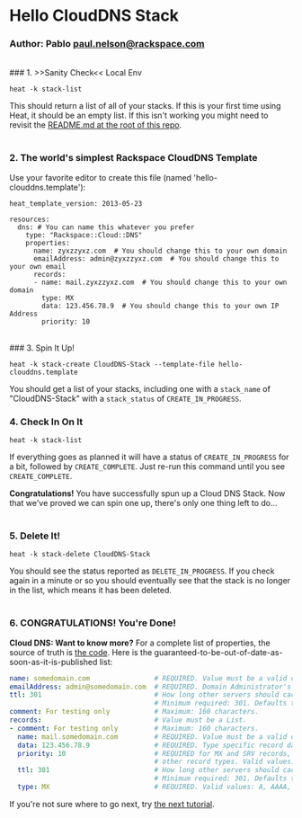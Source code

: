 # Hello CloudDNS Stack
### Author: Pablo <paul.nelson@rackspace.com>
</br>
### 1. >>Sanity Check<< Local Env

```shell
heat -k stack-list
```

This should return a list of all of your stacks. If this is your first time using Heat, it should be an empty list. If this isn't working you might need to revisit the [README.md at the root of this repo](/).
</br>
</br>
### 2. The world's simplest Rackspace CloudDNS Template

Use your favorite editor to create this file (named 'hello-clouddns.template'):

```shell
heat_template_version: 2013-05-23

resources:
  dns: # You can name this whatever you prefer
    type: "Rackspace::Cloud::DNS"
    properties:
      name: zyxzzyxz.com  # You should change this to your own domain
      emailAddress: admin@zyxzzyxz.com  # You should change this to your own email
      records:
      - name: mail.zyxzzyxz.com  # You should change this to your own domain
        type: MX
        data: 123.456.78.9  # You should change this to your own IP Address
        priority: 10
```
</br>
### 3. Spin It Up!

```shell
heat -k stack-create CloudDNS-Stack --template-file hello-clouddns.template
```

You should get a list of your stacks, including one with a `stack_name` of "CloudDNS-Stack" with a `stack_status` of `CREATE_IN_PROGRESS`.
</br>
### 4. Check In On It

```shell
heat -k stack-list
```

If everything goes as planned it will have a status of `CREATE_IN_PROGRESS` for a bit, followed by `CREATE_COMPLETE`. Just re-run this command until you see `CREATE_COMPLETE`.

__Congratulations!__ You have successfully spun up a Cloud DNS Stack. Now that we've proved we can spin one up, there's only one thing left to do...
</br>
</br>
### 5. Delete It!

```shell
heat -k stack-delete CloudDNS-Stack
```

You should see the status reported as `DELETE_IN_PROGRESS`. If you check again in a minute or so you should eventually see that the stack is no longer in the list, which means it has been deleted.
</br>
</br>
### 6. CONGRATULATIONS! You're Done!

__Cloud DNS: Want to know more?__ For a complete list of properties, the source of truth is <a href="https://github.com/openstack/heat/blob/master/contrib/rackspace/heat/engine/plugins/cloud_dns.py" target="_blank">the code</a>. Here is the guaranteed-to-be-out-of-date-as-soon-as-it-is-published list:

```yaml
name: somedomain.com                # REQUIRED. Value must be a valid domain name.
emailAddress: admin@somedomain.com  # REQUIRED. Domain Administrator's email address.
ttl: 301                            # How long other servers should cache recorddata.
                                    # Minimum required: 301. Defaults to 3600.
comment: For testing only           # Maximum: 160 characters.
records:                            # Value must be a List.
- comment: For testing only         # Maximum: 160 characters.
  name: mail.somedomain.com         # REQUIRED. Value must be a valid domain name.
  data: 123.456.78.9                # REQUIRED. Type specific record data
  priority: 10                      # REQUIRED for MX and SRV records, but forbidden for
                                    # other record types. Valid values: 0 - 65535
  ttl: 301                          # How long other servers should cache recorddata.
                                    # Minimum required: 301. Defaults to 3600.
  type: MX                          # REQUIRED. Valid values: A, AAAA, NS, MX, CNAME, TXT, SRV
```

If you're not sure where to go next, try [the next tutorial](/105.Update-Stack).
